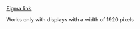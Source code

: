 [Figma link](https://www.figma.com/file/Rbmn7ONjMpcKsUCrPxAxyT/QWERy-%7C-Landing-Page-DESIGN-(Community)?node-id=0%3A1)

Works only with displays with a width of 1920 pixels